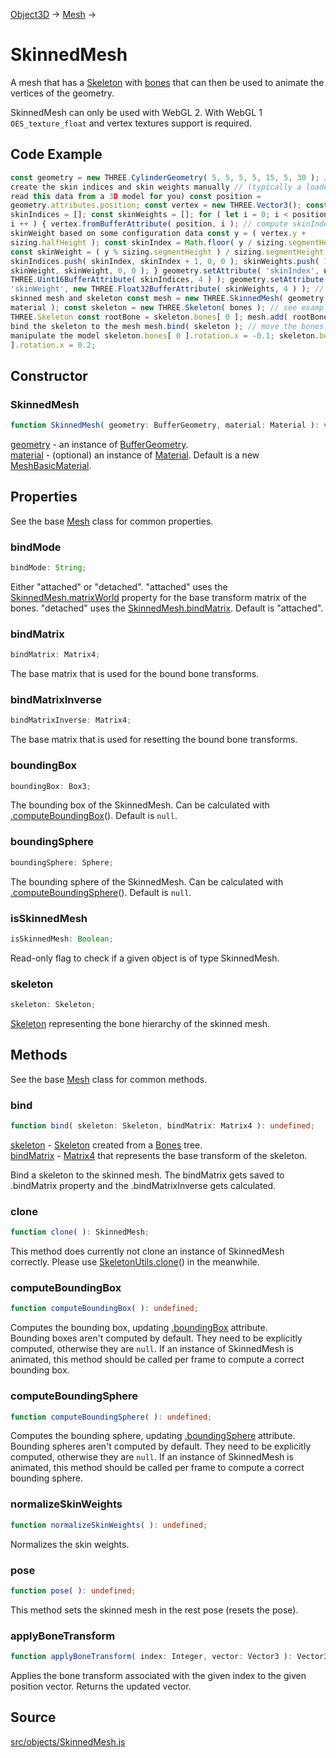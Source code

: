 [Object3D](en\core\Object3D.html) → [Mesh](en\objects\Mesh.html) →

# SkinnedMesh

A mesh that has a [Skeleton](en\objects\Skeleton.html) with
[bones](en\objects\Bone.html) that can then be used to animate the vertices of
the geometry.  
  
SkinnedMesh can only be used with WebGL 2. With WebGL 1 `OES_texture_float`
and vertex textures support is required.

## Code Example

  
```ts  
const geometry = new THREE.CylinderGeometry( 5, 5, 5, 5, 15, 5, 30 ); //
create the skin indices and skin weights manually // (typically a loader would
read this data from a 3D model for you) const position =
geometry.attributes.position; const vertex = new THREE.Vector3(); const
skinIndices = []; const skinWeights = []; for ( let i = 0; i < position.count;
i ++ ) { vertex.fromBufferAttribute( position, i ); // compute skinIndex and
skinWeight based on some configuration data const y = ( vertex.y +
sizing.halfHeight ); const skinIndex = Math.floor( y / sizing.segmentHeight );
const skinWeight = ( y % sizing.segmentHeight ) / sizing.segmentHeight;
skinIndices.push( skinIndex, skinIndex + 1, 0, 0 ); skinWeights.push( 1 -
skinWeight, skinWeight, 0, 0 ); } geometry.setAttribute( 'skinIndex', new
THREE.Uint16BufferAttribute( skinIndices, 4 ) ); geometry.setAttribute(
'skinWeight', new THREE.Float32BufferAttribute( skinWeights, 4 ) ); // create
skinned mesh and skeleton const mesh = new THREE.SkinnedMesh( geometry,
material ); const skeleton = new THREE.Skeleton( bones ); // see example from
THREE.Skeleton const rootBone = skeleton.bones[ 0 ]; mesh.add( rootBone ); //
bind the skeleton to the mesh mesh.bind( skeleton ); // move the bones and
manipulate the model skeleton.bones[ 0 ].rotation.x = -0.1; skeleton.bones[ 1
].rotation.x = 0.2;  
```  

## Constructor

### SkinnedMesh

  
  
```ts  
function SkinnedMesh( geometry: BufferGeometry, material: Material ): void;  
```  

[geometry](en\core\BufferGeometry.html) - an instance of
[BufferGeometry](en\core\BufferGeometry.html).  
[material](en\materials\Material.html) - (optional) an instance of
[Material](en\materials\Material.html). Default is a new
[MeshBasicMaterial](en\materials\MeshBasicMaterial.html).

## Properties

See the base [Mesh](en\objects\Mesh.html) class for common properties.

### bindMode

  
  
```ts  
bindMode: String;  
```  

Either "attached" or "detached". "attached" uses the
[SkinnedMesh.matrixWorld](#) property for the base transform matrix of the
bones. "detached" uses the [SkinnedMesh.bindMatrix](#). Default is "attached".

### bindMatrix

  
  
```ts  
bindMatrix: Matrix4;  
```  

The base matrix that is used for the bound bone transforms.

### bindMatrixInverse

  
  
```ts  
bindMatrixInverse: Matrix4;  
```  

The base matrix that is used for resetting the bound bone transforms.

### boundingBox

  
  
```ts  
boundingBox: Box3;  
```  

The bounding box of the SkinnedMesh. Can be calculated with
[.computeBoundingBox](#)(). Default is `null`.

### boundingSphere

  
  
```ts  
boundingSphere: Sphere;  
```  

The bounding sphere of the SkinnedMesh. Can be calculated with
[.computeBoundingSphere](#)(). Default is `null`.

### isSkinnedMesh

  
  
```ts  
isSkinnedMesh: Boolean;  
```  

Read-only flag to check if a given object is of type SkinnedMesh.

### skeleton

  
  
```ts  
skeleton: Skeleton;  
```  

[Skeleton](en\objects\Skeleton.html) representing the bone hierarchy of the
skinned mesh.

## Methods

See the base [Mesh](en\objects\Mesh.html) class for common methods.

### bind

  
  
```ts  
function bind( skeleton: Skeleton, bindMatrix: Matrix4 ): undefined;  
```  

[skeleton](en\objects\Skeleton.html) - [Skeleton](en\objects\Skeleton.html)
created from a [Bones](en\objects\Bone.html) tree.  
[bindMatrix](en\math\Matrix4.html) - [Matrix4](en\math\Matrix4.html) that
represents the base transform of the skeleton.  
  
Bind a skeleton to the skinned mesh. The bindMatrix gets saved to .bindMatrix
property and the .bindMatrixInverse gets calculated.

### clone

  
  
```ts  
function clone( ): SkinnedMesh;  
```  

This method does currently not clone an instance of SkinnedMesh correctly.
Please use [SkeletonUtils.clone](#)() in the meanwhile.

### computeBoundingBox

  
  
```ts  
function computeBoundingBox( ): undefined;  
```  

Computes the bounding box, updating [.boundingBox](#) attribute.  
Bounding boxes aren't computed by default. They need to be explicitly
computed, otherwise they are `null`. If an instance of SkinnedMesh is
animated, this method should be called per frame to compute a correct bounding
box.

### computeBoundingSphere

  
  
```ts  
function computeBoundingSphere( ): undefined;  
```  

Computes the bounding sphere, updating [.boundingSphere](#) attribute.  
Bounding spheres aren't computed by default. They need to be explicitly
computed, otherwise they are `null`. If an instance of SkinnedMesh is
animated, this method should be called per frame to compute a correct bounding
sphere.

### normalizeSkinWeights

  
  
```ts  
function normalizeSkinWeights( ): undefined;  
```  

Normalizes the skin weights.

### pose

  
  
```ts  
function pose( ): undefined;  
```  

This method sets the skinned mesh in the rest pose (resets the pose).

### applyBoneTransform

  
  
```ts  
function applyBoneTransform( index: Integer, vector: Vector3 ): Vector3;  
```  

Applies the bone transform associated with the given index to the given
position vector. Returns the updated vector.

## Source

<a
href="https://github.com/mrdoob/three.js/blob/master/src/objects/SkinnedMesh.js">src/objects/SkinnedMesh.js</a>

